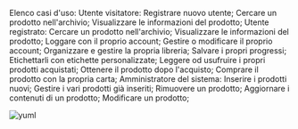 Elenco casi d'uso:
  Utente visitatore:
    Registrare nuovo utente;
    Cercare un prodotto nell'archivio;
    Visualizzare le informazioni del prodotto;
  Utente registrato:
    Cercare un prodotto nell'archivio;
    Visualizzare le informazioni del prodotto;
    Loggare con il proprio account;
    Gestire o modificare il proprio account;
    Organizzare e gestire la propria libreria;
    Salvare i propri progressi;
    Etichettarli con etichette personalizzate;
    Leggere od usufruire i propri prodotti acquistati;
    Ottenere il prodotto dopo l'acquisto;
    Comprare il prodotto con la propria carta;
  Amministratore del sistema:
    Inserire i prodotti nuovi;
    Gestire i vari prodotti già inseriti;
    Rimuovere un prodotto;
    Aggiornare i contenuti di un prodotto;
    Modificare un prodotto;

![yuml](https://yuml.me/diagram/scruffy/usecase/[Utente%20visitatore]-(Registrarsi),%20[Utente%20visitatore]-(Cercare%20il%20prodotto),%20[Utente%20Registrato]-(Loggare),%20[Utente%20Registrato]-(gestire/modificare%20il%20proprio%20account),%20[Utente%20Registrato]-(Cercare%20il%20prodotto),%20(Cercare%20il%20prodotto)%3C(visualizzare%20le%20informazioni%20del%20prodotto),%20[Utente%20Registrato]-(Organizzare/Gestire%20la%20propria%20libreria),%20[Utente%20Registrato]-(Leggere/Usufruire%20i%20propri%20prodotti),%20(Organizzare/Gestire%20la%20propria%20libreria)%3C(Etichettarli),%20(Organizzare/Gestire%20la%20propria%20libreria)%3C(salvare%20i%20propri%20progressi),%20[Utente%20Registrato]-(Ottenere%20il%20prodotto),%20(Ottenere%20il%20prodotto)%3E(Acquistarlo),%20(Acquistarlo)%3E(Inserire%20la%20propria%20carta),%20[Amministratore%20del%20sistema]-(Inserire%20prodotti),%20[Amministratore%20del%20sistema]-(Gestire%20i%20prodotti),%20[Amministratore%20del%20sistema]-(Aggiornare%20i%20contenuti%20di%20un%20prodotto),%20[Amministratore%20del%20sistema]-(Rimuovere%20un%20prodotto))
